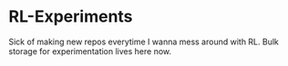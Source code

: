 # RL-Experiments
Sick of making new repos everytime I wanna mess around with RL. Bulk storage for experimentation lives here now. 

